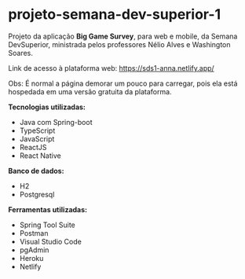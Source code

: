 # projeto-semana-dev-superior-1
Projeto da aplicação **Big Game Survey**, para web e mobile, da Semana DevSuperior, ministrada pelos professores Nélio Alves e Washington Soares.

Link de acesso à plataforma web: https://sds1-anna.netlify.app/

Obs: É normal a página demorar um pouco para carregar, pois ela está hospedada em uma versão gratuita da plataforma.

**Tecnologias utilizadas:**
* Java com Spring-boot
* TypeScript
* JavaScript
* ReactJS
* React Native

**Banco de dados:**
* H2
* Postgresql

**Ferramentas utilizadas:**
* Spring Tool Suite
* Postman
* Visual Studio Code
* pgAdmin
* Heroku
* Netlify
